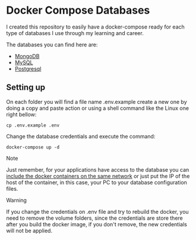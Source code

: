 # Docker Compose Databases
I created this repository to easily have a docker-compose ready for each type of databases I use through my learning and career.

The databases you can find here are:
* [MongoDB](//www.mongodb.com)
* [MySQL](//www.mysql.com/)
* [Postgresql](//www.postgresql.org/)

## Setting up
On each folder you will find a file name .env.example create a new one by doing a copy and paste action or using a shell command like the Linux one right bellow:
```shell
cp .env.example .env
```
Change the database credentials and execute the command:
```shell
docker-compose up -d
```
> [!NOTE]
> Just remember, for your applications have access to the database you can [include the docker containers on the same network](//docs.docker.com/engine/reference/commandline/network_connect/) or just put the IP of the host of the container, in this case, your PC to your database configuration files.

> [!WARNING]
> If you change the credentials on .env file and try to rebuild the docker, you need to remove the volume folders, since the credentials are store there after you build the docker image, if you don't remove, the new credentials will not be applied.
